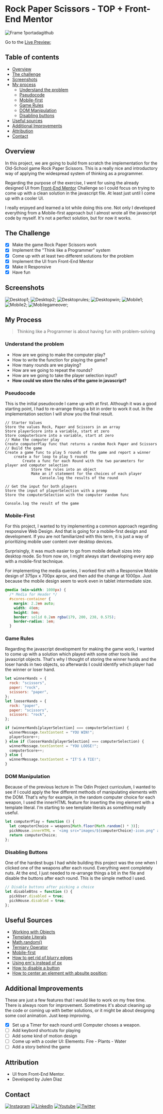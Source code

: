 # Rock Paper Scissors - TOP + Front-End Mentor

![Frame 1portadagithub](https://user-images.githubusercontent.com/66780327/115557714-475ba980-a2b2-11eb-870c-5dd59aa5517f.png)

Go to the [Live Preview](https://julendiaz.github.io/rock-paper-scissors/);

## Table of contents

- [Overview](#overview)
- [The challenge](#the-challenge)
- [Screenshots](#screenshots)
- [My process](#my-process)
  - [Understand the problem](#understand-the-problem)
  - [Pseudocode](#pseudocode)
  - [Mobile-first](#mobile-first)
  - [Game Rules](#game-rules)
  - [DOM Manipulation](#dom-manipulation)
  - [Disabling buttons](#disabling-buttons)
- [Useful sources](#useful-sources)
- [Additional Improvements](#additional-improvements)
- [Attribution](#attribution)
- [Contact](#contact)

## Overview

In this project, we are going to build from scratch the implementation for the Old-School game Rock Paper Scissors. This is a really nice and introductory way of applying the widespread system of thinking as a programmer.

Regarding the purpose of the exercise, I went for using the already designed UI from [Front-End Mentor](https://www.frontendmentor.io/) Challenge so I could focus on trying to come up with a clean solution in the javascript file. At least just until I come up with a cooler UI.

I really enjoyed and learned a lot while doing this one. Not only I developed everything from a Mobile-first approach but I almost wrote all the javascript code by myself. It's not a perfect solution, but for now it works.

## The Challenge

- [x] Make the game Rock Paper Scissors work
- [x] Implement the "Think like a Programmer" system
- [x] Come up with at least two different solutions for the problem
- [x] Implement the UI from Front-End Mentor
- [x] Make it Responsive
- [x] Have fun

## Screenshots

![Desktop1](/screenshots/desktop1.PNG);
![Desktop2](/screenshots/desktop2.PNG);
![Desktoprules](/screenshots/rules.PNG);
![Desktopwin](/screenshots/winthegame.PNG);
![Mobile1](/screenshots/mobile1.PNG);
![Mobile2](/screenshots/mobile2.PNG);
![Mobilegameover](/screenshots/mobile-gameover.PNG);

## My Process

> Thinking like a Programmer is about having fun with problem-solving

### Understand the problem

- How are we going to make the computer play?
- How to write the function for playing the game?
- How many rounds are we playing?
- How are we going to repeat the rounds?
- How are we going to take the player selection input?
- **How could we store the rules of the game in javascript?**

### Pseudocode

This is the initial pseudocode I came up with at first. Although it was a good starting point, I had to re-arrange things a bit in order to work it out. In the implementation section I will show you the final result.

```
// Starter Values
Store the values Rock, Paper and Scissors in an array
Store playerScore into a variable, start at zero
Store computerScore into a variable, start at zero
// Make the computer play
Create computerPlay func that returns a random Rock Paper and Scissors
// Build the game
Create a game func to play 5 rounds of the game and report a winner
    create a for loop to play 5 rounds
        Create a func for each Round with the two parameters for player and computer selection
            Store the rules into an object
            Make an if statement for the choices of each player
                Console.log the results of the round

// Get the input for both players
Store the input of playerSelection with a promp
Store the computerSelection with the computer random func

Console.log the result of the game
```

### Mobile-First

For this project, I wanted to try implementing a common approach regarding responsive Web Design. And that is going for a mobile-first design and development. If you are not familiarized with this term, it is just a way of prioritizing mobile user content over desktop devices.

Surprisingly, it was much easier to go from mobile default sizes into desktop mode. So from now on, I might always start developing every app with a mobile-first technique.

For implementing the media queries, I worked first with a Responsive Mobile design of 375px x 700px aprox, and then add the change at 1000px. Just because the mobile design seem to work even in tablet intermediate size.

```css
@media (min-width: 1000px) {
  /* Media for Header */
  #scores-container {
    margin: 2.2em auto;
    width: 40em;
    height: 8em;
    border: solid 0.2em rgba(179, 200, 238, 0.575);
    border-radius: 1em;
  }
```

### Game Rules

Regarding the javascript development for making the game work, I wanted to come up with a solution which played with some other tools like javascript objects. That's why I thought of storing the winner hands and the loser hands in two objects, so afterwards I could identify which player had the winner or loser hand.

```javascript
let winnerHands = {
  rock: "scissors",
  paper: "rock",
  scissors: "paper",
};
let looserHands = {
  rock: "paper",
  paper: "scissors",
  scissors: "rock",
};

if (winnerHands[playerSelection] === computerSelection) {
  winnerMessage.textContent = "YOU WIN!";
  playerScore++;
} else if (looserHands[playerSelection] === computerSelection) {
  winnerMessage.textContent = "YOU LOOSE!";
  computerScore++;
} else {
  winnerMessage.textContent = "IT'S A TIE!";
}
```

### DOM Manipulation

Because of the previous lecture in The Odin Project curriculum, I wanted to see if I could apply the few different methods of manipulating elements with the DOM. That's why for example, in the random computer choice for each weapon, I used the innerHTML feature for inserting the img element with a template literal. I'm starting to see template literals as something really useful.

```javascript
let computerPlay = function () {
  let computerChoice = weapons[Math.floor(Math.random() * 3)];
  pickHouse.innerHTML = `<img src="images/${computerChoice}-icon.png" alt="Computer icon">`;
  return computerChoice;
};
```

### Disabling Buttons

One of the hardest bugs I had while building this project was the one when I clicked one of the weapons after each round. Everything went completely nuts. At the end, I just needed to re-arrange things a bit in the file and disable the buttons after each round. This is the simple method I used.

```javascript
// Disable buttons after picking a choice
let disableBtns = function () {
  pickUser.disabled = true;
  pickHouse.disabled = true;
};
```

## Useful Sources

- [Working with Objects](https://developer.mozilla.org/en-US/docs/Web/JavaScript/Guide/Working_with_Objects)
- [Template Literals](https://developer.mozilla.org/en-US/docs/Web/JavaScript/Reference/Template_literals)
- [Math.random()](https://developer.mozilla.org/en-US/docs/Web/JavaScript/Reference/Global_Objects/Math/random)
- [Terniary Operator](https://developer.mozilla.org/en-US/docs/Web/JavaScript/Reference/Operators/Conditional_Operator)
- [Mobile-first](https://developer.mozilla.org/en-US/docs/Web/Progressive_web_apps/Responsive/Mobile_first)
- [How to get rid of blurry edges](https://jsfiddle.net/Will_law/Lo0n9g2y/)
- [Using em's instead of px](https://stackoverflow.com/questions/609517/why-em-instead-of-px)
- [How to disable a button](https://www.sololearn.com/Discuss/1794949/solved-is-there-a-way-to-disable-click-on-an-element-with-an-event-listener-without-removing-the)
- [How to center an element with absulte position](https://thoughtbot.com/blog/positioning);

## Additional Improvements

These are just a few features that I would like to work on my free time. There is always room for improvement. Sometimes it's about cleaning up the code or coming up with better solutions, or it might be about designing some cool animation. Just keep improving.

- [x] Set up a Timer for each round until Computer choses a weapon.
- [ ] Add keybord shortcuts for playing
- [ ] Add some kind of motion design
- [ ] Come up with a cooler UI: Elements: Fire - Plants - Water
- [ ] Add a story behind the game

## Attribution

- UI from Front-End Mentor.
- Developed by Julen Diaz

## Contact

[<img alt="Instagram" src="https://img.shields.io/badge/julen.dev%20-%23E4405F.svg?&style=for-the-badge&logo=Instagram&logoColor=white"/>](https://www.instagram.com/julen.dev/)
[<img alt="LinkedIn" src="https://img.shields.io/badge/linkedin%20-%230077B5.svg?&style=for-the-badge&logo=linkedin&logoColor=white"/>](https://www.linkedin.com/in/julenfront/)
[<img alt="Youtube" src="https://img.shields.io/badge/julendev%20-%23FF0000.svg?&style=for-the-badge&logo=YouTube&logoColor=white"/>](https://www.youtube.com/channel/UCUoloquxVnnNLFTD8RwthIQ)
[<img alt="Twitter" src="https://img.shields.io/badge/@julendev%20-%231DA1F2.svg?&style=for-the-badge&logo=Twitter&logoColor=white"/>](https://twitter.com/julendev)
